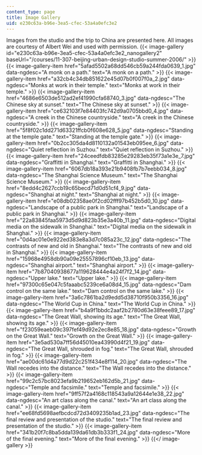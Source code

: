 ```yaml
---
content_type: page
title: Image Gallery
uid: e230c63a-b96e-3ea5-cfec-53a4a0efc3e2
---
```


Images from the studio and the trip to China are presented here. All images are courtesy of Albert Wei and used with permission.
{{< image-gallery id="e230c63a-b96e-3ea5-cfec-53a4a0efc3e2_nanogallery2" baseUrl="/courses/11-307-beijing-urban-design-studio-summer-2006/" >}}
{{< image-gallery-item href="5afad5502a68dd546cb59a244fda0639_1.jpg" data-ngdesc="A monk on a path." text="A monk on a path." >}}
{{< image-gallery-item href="a32cb4c34db851622e45d07b0f007f0a_2.jpg" data-ngdesc="Monks at work in their temple." text="Monks at work in their temple." >}}
{{< image-gallery-item href="4686e6503de512ad2ef41990cfa68740_3.jpg" data-ngdesc="The Chinese sky at sunset." text="The Chinese sky at sunset." >}}
{{< image-gallery-item href="ce632103f7e84403fc742d9a0705bbd0_4.jpg" data-ngdesc="A creek in the Chinese countryside." text="A creek in the Chinese countryside." >}}
{{< image-gallery-item href="5f8f02c1dd271d63321ffcb0f608e628_5.jpg" data-ngdesc="Standing at the temple gate." text="Standing at the temple gate." >}}
{{< image-gallery-item href="0b2cc305da4d8110132a01543eb095ee_6.jpg" data-ngdesc="Quiet reflection in Suzhou." text="Quiet reflection in Suzhou." >}}
{{< image-gallery-item href="24ceedfdb83285e29283eb35f73a1e3e_7.jpg" data-ngdesc="Graffitti in Shanghai." text="Graffitti in Shanghai." >}}
{{< image-gallery-item href="6067db18a393e21b9408fb7b7eebb034_8.jpg" data-ngdesc="The Shanghai Science Museum." text="The Shanghai Science Museum." >}}
{{< image-gallery-item href="8edd4c2627ccb19c65becd71d0d51cf4_9.jpg" data-ngdesc="Shanghai at night." text="Shanghai at night." >}}
{{< image-gallery-item href="e08db02358ae0f2cd02fff97b452b5d0_10.jpg" data-ngdesc="Landscape of a public park in Shanghai." text="Landscape of a public park in Shanghai." >}}
{{< image-gallery-item href="22a83845faa5973d5d9d823b35e3a40b_11.jpg" data-ngdesc="Digital media on the sidewalk in Shanghai." text="Digital media on the sidewalk in Shanghai." >}}
{{< image-gallery-item href="0d4ac01e0e922ed383e8a3d7c085a23c_12.jpg" data-ngdesc="The contrasts of new and old in Shanghai." text="The contrasts of new and old in Shanghai." >}}
{{< image-gallery-item href="15968e4958db90a09e25557896cf10eb_13.jpg" data-ngdesc="Shanghai airport." text="Shanghai airport." >}}
{{< image-gallery-item href="7b87040938677a119628444e4a24f7f2_14.jpg" data-ngdesc="Upper lake." text="Upper lake." >}}
{{< image-gallery-item href="97300c65e047c5faaabc5239ce6a08d4_15.jpg" data-ngdesc="Dam control on the same lake." text="Dam control on the same lake." >}}
{{< image-gallery-item href="3a6c7861ba2d9edd5d38710f950b3356_16.jpg" data-ngdesc="The World Cup in China." text="The World Cup in China." >}}
{{< image-gallery-item href="b4a9f1bbdc2aaf2b2780d63e38feee89_17.jpg" data-ngdesc="The Great Wall, showing its age." text="The Great Wall, showing its age." >}}
{{< image-gallery-item href="f23059eaeb09c397fef49d92e2ec8e85_18.jpg" data-ngdesc="Growth on the Great Wall." text="Growth on the Great Wall." >}}
{{< image-gallery-item href="3e5ad530a7ff56d45010ea43990d4f21_19.jpg" data-ngdesc="The Great Wall, shrouded in fog." text="The Great Wall, shrouded in fog." >}}
{{< image-gallery-item href="ae00dc61d4a77d9d22c251f434e8f114_20.jpg" data-ngdesc="The Wall recedes into the distance." text="The Wall recedes into the distance." >}}
{{< image-gallery-item href="99c2c57bc8023efa9b219652eb162d5b_21.jpg" data-ngdesc="Temple and facsimile." text="Temple and facsimile." >}}
{{< image-gallery-item href="9ff57f2a4168c118543a9a12644e1e38_22.jpg" data-ngdesc="An art class along the canal." text="An art class along the canal." >}}
{{< image-gallery-item href="ee68fd5698aefbcdcd72d3409235b1ad_23.jpg" data-ngdesc="The final review and presentation of the studio." text="The final review and presentation of the studio." >}}
{{< image-gallery-item href="341b20f7c8ba5dda139da61db3b333f1_24.jpg" data-ngdesc="More of the final evening." text="More of the final evening." >}}
{{</ image-gallery >}}